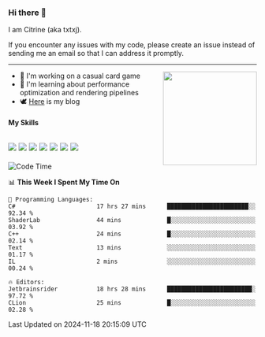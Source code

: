 ### Hi there 👋

I am Citrine (aka txtxj).

If you encounter any issues with my code, please create an issue instead of sending me an email so that I can address it promptly.

---

<img align="right" height="190" src="http://github-profile-summary-cards.vercel.app/api/cards/stats?username=txtxj&theme=vue">

- 🌱 I'm working on a casual card game
- 📖 I'm learning about performance optimization and rendering pipelines
- 🕊️ [Here](https://txtxj.top) is my blog

#### My Skills

![](https://img.shields.io/badge/Unity-000000?logo=unity&logoColor=fff)
![](https://img.shields.io/badge/C%23-239120?logo=csharp&logoColor=fff)
![](https://img.shields.io/badge/Python-3e74a2?logo=python&logoColor=fff)
![](https://img.shields.io/badge/C++-65318e?logo=cplusplus&logoColor=fff)
![](https://img.shields.io/badge/Vue-4FC08D?logo=vuedotjs&logoColor=fff)
![](https://img.shields.io/badge/Blender-f5792a?logo=blender&logoColor=fff)
![](https://img.shields.io/badge/MS%20SQL-cc2927?logo=microsoftsqlserver&logoColor=fff)
---

<!--START_SECTION:waka-->
![Code Time](http://img.shields.io/badge/Code%20Time-2%2C244%20hrs%2021%20mins-blue)

📊 **This Week I Spent My Time On** 

```text
💬 Programming Languages: 
C#                       17 hrs 27 mins      ███████████████████████░░   92.34 % 
ShaderLab                44 mins             █░░░░░░░░░░░░░░░░░░░░░░░░   03.92 % 
C++                      24 mins             █░░░░░░░░░░░░░░░░░░░░░░░░   02.14 % 
Text                     13 mins             ░░░░░░░░░░░░░░░░░░░░░░░░░   01.17 % 
IL                       2 mins              ░░░░░░░░░░░░░░░░░░░░░░░░░   00.24 % 

🔥 Editors: 
Jetbrainsrider           18 hrs 28 mins      ████████████████████████░   97.72 % 
CLion                    25 mins             █░░░░░░░░░░░░░░░░░░░░░░░░   02.28 % 
```


 Last Updated on 2024-11-18 20:15:09 UTC
<!--END_SECTION:waka-->
